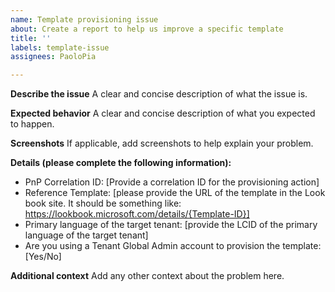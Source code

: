 ```yaml
---
name: Template provisioning issue
about: Create a report to help us improve a specific template
title: ''
labels: template-issue
assignees: PaoloPia

---
```


**Describe the issue**
A clear and concise description of what the issue is.

**Expected behavior**
A clear and concise description of what you expected to happen.

**Screenshots**
If applicable, add screenshots to help explain your problem.

**Details (please complete the following information):**
- PnP Correlation ID: [Provide a correlation ID for the provisioning action]
- Reference Template: [please provide the URL of the template in the Look book site. It should be something like: https://lookbook.microsoft.com/details/{Template-ID}]
- Primary language of the target tenant: [provide the LCID of the primary language of the target tenant]
- Are you using a Tenant Global Admin account to provision the template: [Yes/No]

**Additional context**
Add any other context about the problem here.
